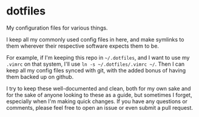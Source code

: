 # dotfiles
My configuration files for various things.

I keep all my commonly used config files in here, and make symlinks to them
wherever their respective software expects them to be.

For example, if I'm keeping this repo in `~/.dotfiles`, and I want to use my
`.vimrc` on that system, I'll use `ln -s ~/.dotfiles/.vimrc ~/`. Then I can keep
all my config files synced with git, with the added bonus of having them backed
up on github.

I try to keep these well-documented and clean, both for my own sake and for the
sake of anyone looking to these as a guide, but sometimes I forget, especially
when I'm making quick changes. If you have any questions or comments, please
feel free to open an issue or even submit a pull request.
